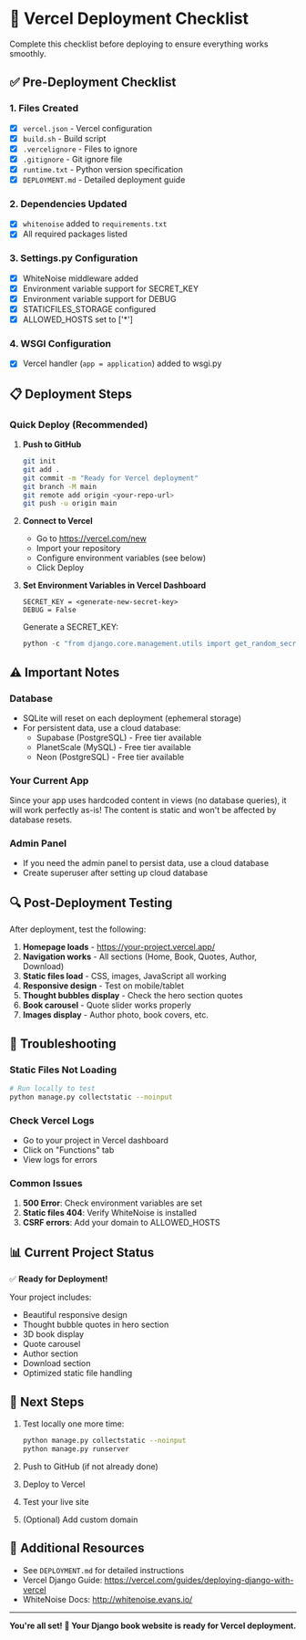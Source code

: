 # 🚀 Vercel Deployment Checklist

Complete this checklist before deploying to ensure everything works smoothly.

## ✅ Pre-Deployment Checklist

### 1. Files Created
- [x] `vercel.json` - Vercel configuration
- [x] `build.sh` - Build script
- [x] `.vercelignore` - Files to ignore
- [x] `.gitignore` - Git ignore file
- [x] `runtime.txt` - Python version specification
- [x] `DEPLOYMENT.md` - Detailed deployment guide

### 2. Dependencies Updated
- [x] `whitenoise` added to `requirements.txt`
- [x] All required packages listed

### 3. Settings.py Configuration
- [x] WhiteNoise middleware added
- [x] Environment variable support for SECRET_KEY
- [x] Environment variable support for DEBUG
- [x] STATICFILES_STORAGE configured
- [x] ALLOWED_HOSTS set to ['*']

### 4. WSGI Configuration
- [x] Vercel handler (`app = application`) added to wsgi.py

## 📋 Deployment Steps

### Quick Deploy (Recommended)

1. **Push to GitHub**
   ```bash
   git init
   git add .
   git commit -m "Ready for Vercel deployment"
   git branch -M main
   git remote add origin <your-repo-url>
   git push -u origin main
   ```

2. **Connect to Vercel**
   - Go to https://vercel.com/new
   - Import your repository
   - Configure environment variables (see below)
   - Click Deploy

3. **Set Environment Variables in Vercel Dashboard**
   ```
   SECRET_KEY = <generate-new-secret-key>
   DEBUG = False
   ```

   Generate a SECRET_KEY:
   ```python
   python -c "from django.core.management.utils import get_random_secret_key; print(get_random_secret_key())"
   ```

## ⚠️ Important Notes

### Database
- SQLite will reset on each deployment (ephemeral storage)
- For persistent data, use a cloud database:
  - Supabase (PostgreSQL) - Free tier available
  - PlanetScale (MySQL) - Free tier available
  - Neon (PostgreSQL) - Free tier available

### Your Current App
Since your app uses hardcoded content in views (no database queries), it will work perfectly as-is! The content is static and won't be affected by database resets.

### Admin Panel
- If you need the admin panel to persist data, use a cloud database
- Create superuser after setting up cloud database

## 🔍 Post-Deployment Testing

After deployment, test the following:

1. **Homepage loads** - https://your-project.vercel.app/
2. **Navigation works** - All sections (Home, Book, Quotes, Author, Download)
3. **Static files load** - CSS, images, JavaScript all working
4. **Responsive design** - Test on mobile/tablet
5. **Thought bubbles display** - Check the hero section quotes
6. **Book carousel** - Quote slider works properly
7. **Images display** - Author photo, book covers, etc.

## 🐛 Troubleshooting

### Static Files Not Loading
```bash
# Run locally to test
python manage.py collectstatic --noinput
```

### Check Vercel Logs
- Go to your project in Vercel dashboard
- Click on "Functions" tab
- View logs for errors

### Common Issues
1. **500 Error**: Check environment variables are set
2. **Static files 404**: Verify WhiteNoise is installed
3. **CSRF errors**: Add your domain to ALLOWED_HOSTS

## 📊 Current Project Status

✅ **Ready for Deployment!**

Your project includes:
- Beautiful responsive design
- Thought bubble quotes in hero section
- 3D book display
- Quote carousel
- Author section
- Download section
- Optimized static file handling

## 🎯 Next Steps

1. Test locally one more time:
   ```bash
   python manage.py collectstatic --noinput
   python manage.py runserver
   ```

2. Push to GitHub (if not already done)

3. Deploy to Vercel

4. Test your live site

5. (Optional) Add custom domain

## 📝 Additional Resources

- See `DEPLOYMENT.md` for detailed instructions
- Vercel Django Guide: https://vercel.com/guides/deploying-django-with-vercel
- WhiteNoise Docs: http://whitenoise.evans.io/

---

**You're all set! 🎉 Your Django book website is ready for Vercel deployment.**






















